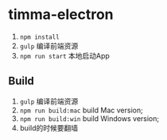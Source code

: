 # timma-electron

1. `npm install`
1. `gulp` 编译前端资源
1. `npm run start` 本地启动App

## Build

1. `gulp` 编译前端资源
1. `npm run build:mac` build Mac version;
1. `npm run build:win` build Windows version;
1. build的时候要翻墙


